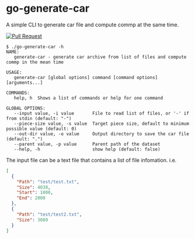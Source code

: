 # go-generate-car
A simple CLI to generate car file and compute commp at the same time.

[![Pull Request](https://github.com/tech-greedy/go-generate-car/actions/workflows/pull-request.yml/badge.svg)](https://github.com/tech-greedy/go-generate-car/actions/workflows/pull-request.yml)

```shell
$ ./go-generate-car -h
NAME:
   generate-car - generate car archive from list of files and compute commp in the mean time

USAGE:
   generate-car [global options] command [command options] [arguments...]

COMMANDS:
   help, h  Shows a list of commands or help for one command

GLOBAL OPTIONS:
   --input value, -i value       File to read list of files, or '-' if from stdin (default: "-")
   --piece-size value, -s value  Target piece size, default to minimum possible value (default: 0)
   --out-dir value, -o value     Output directory to save the car file (default: ".")
   --parent value, -p value      Parent path of the dataset
   --help, -h                    show help (default: false)
```

The input file can be a text file that contains a list of file infomation. i.e.
```json
[
  {
    "Path": "test/test.txt",
    "Size": 4038,
    "Start": 1000,
    "End": 2000
  },
  {
    "Path": "test/test2.txt",
    "Size": 3089
  }
]
```
